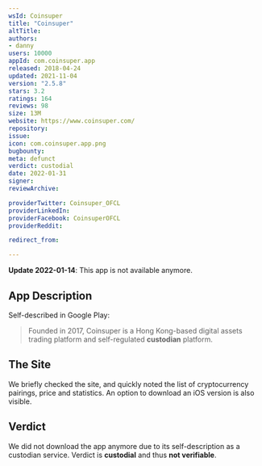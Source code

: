 ```yaml
---
wsId: Coinsuper
title: "Coinsuper"
altTitle: 
authors:
- danny
users: 10000
appId: com.coinsuper.app
released: 2018-04-24
updated: 2021-11-04
version: "2.5.8"
stars: 3.2
ratings: 164
reviews: 98
size: 13M
website: https://www.coinsuper.com/
repository: 
issue: 
icon: com.coinsuper.app.png
bugbounty: 
meta: defunct
verdict: custodial
date: 2022-01-31
signer: 
reviewArchive:

providerTwitter: Coinsuper_OFCL
providerLinkedIn: 
providerFacebook: CoinsuperOFCL
providerReddit: 

redirect_from:

---
```


**Update 2022-01-14**: This app is not available anymore.

## App Description

Self-described in Google Play:

> Founded in 2017, Coinsuper is a Hong Kong-based digital assets trading platform and self-regulated **custodian** platform. 

## The Site

We briefly checked the site, and quickly noted the list of cryptocurrency pairings, price and statistics. An option to download an iOS version is also visible.

## Verdict

We did not download the app anymore due to its self-description as a custodian service. Verdict is **custodial** and thus **not verifiable**.


